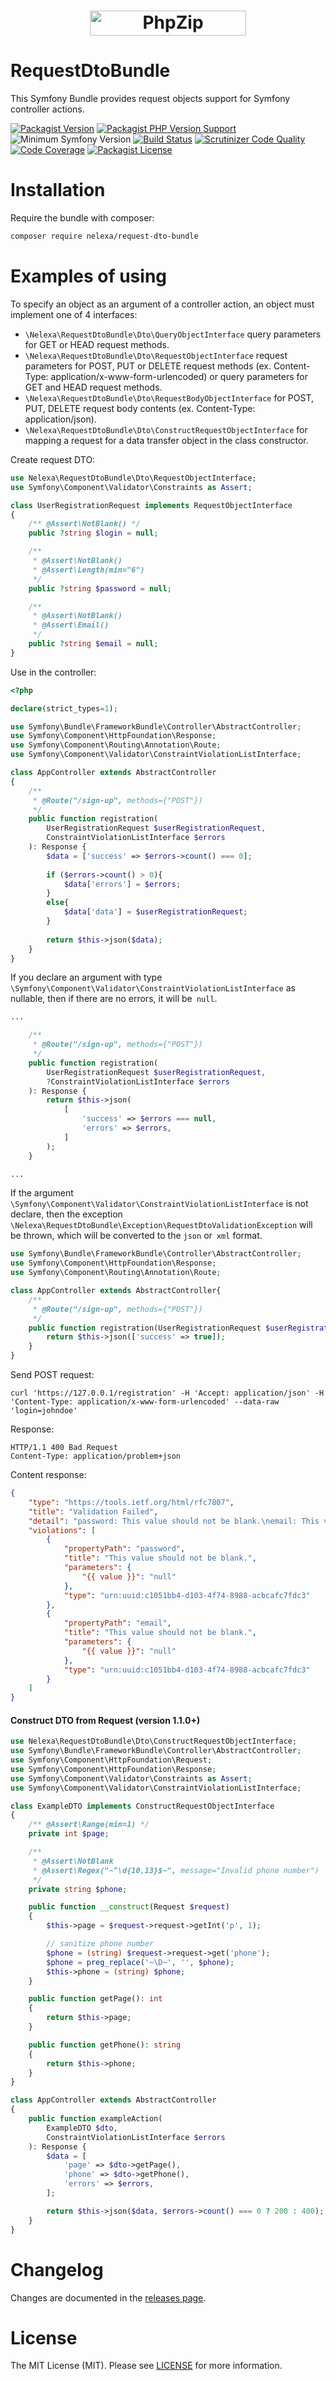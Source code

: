 <h1 align="center"><img src="logo.png" alt="PhpZip" width="250" height="40"></h1>

# RequestDtoBundle

This Symfony Bundle provides request objects support for Symfony controller actions.

[![Packagist Version](https://img.shields.io/packagist/v/nelexa/request-dto-bundle)](https://packagist.org/packages/nelexa/request-dto-bundle)
[![Packagist PHP Version Support](https://img.shields.io/packagist/php-v/nelexa/request-dto-bundle)](https://packagist.org/packages/nelexa/request-dto-bundle)
![Minimum Symfony Version](https://img.shields.io/badge/Bundle%20for%20Symfony-%5E5.0-blue)
[![Build Status](https://travis-ci.org/Ne-Lexa/RequestDtoBundle.svg?branch=master)](https://travis-ci.org/Ne-Lexa/RequestDtoBundle)
[![Scrutinizer Code Quality](https://scrutinizer-ci.com/g/Ne-Lexa/RequestDtoBundle/badges/quality-score.png?b=master)](https://scrutinizer-ci.com/g/Ne-Lexa/RequestDtoBundle/?branch=master)
[![Code Coverage](https://scrutinizer-ci.com/g/Ne-Lexa/RequestDtoBundle/badges/coverage.png?b=master)](https://scrutinizer-ci.com/g/Ne-Lexa/RequestDtoBundle/?branch=master)
[![Packagist License](https://img.shields.io/packagist/l/nelexa/request-dto-bundle)](https://github.com/Ne-Lexa/RequestDtoBundle/blob/master/LICENSE)

# Installation
Require the bundle with composer:
```bash
composer require nelexa/request-dto-bundle
```

# Examples of using
To specify an object as an argument of a controller action, an object must implement one of 4 interfaces:
- `\Nelexa\RequestDtoBundle\Dto\QueryObjectInterface` query parameters for GET or HEAD request methods.
- `\Nelexa\RequestDtoBundle\Dto\RequestObjectInterface` request parameters for POST, PUT or DELETE request methods (ex. Content-Type: application/x-www-form-urlencoded) or query parameters for GET and HEAD request methods.
- `\Nelexa\RequestDtoBundle\Dto\RequestBodyObjectInterface` for POST, PUT, DELETE request body contents (ex. Content-Type: application/json).
- `\Nelexa\RequestDtoBundle\Dto\ConstructRequestObjectInterface` for mapping a request for a data transfer object in the class constructor.

Create request DTO:
```php
use Nelexa\RequestDtoBundle\Dto\RequestObjectInterface;
use Symfony\Component\Validator\Constraints as Assert;

class UserRegistrationRequest implements RequestObjectInterface
{
    /** @Assert\NotBlank() */
    public ?string $login = null;

    /**
     * @Assert\NotBlank()
     * @Assert\Length(min="6")
     */
    public ?string $password = null;

    /**
     * @Assert\NotBlank()
     * @Assert\Email()
     */
    public ?string $email = null;
}
``` 
Use in the controller:
```php
<?php

declare(strict_types=1);

use Symfony\Bundle\FrameworkBundle\Controller\AbstractController;
use Symfony\Component\HttpFoundation\Response;
use Symfony\Component\Routing\Annotation\Route;
use Symfony\Component\Validator\ConstraintViolationListInterface;

class AppController extends AbstractController
{
    /**
     * @Route("/sign-up", methods={"POST"})
     */
    public function registration(
        UserRegistrationRequest $userRegistrationRequest,
        ConstraintViolationListInterface $errors
    ): Response {
        $data = ['success' => $errors->count() === 0];
        
        if ($errors->count() > 0){
            $data['errors'] = $errors;
        }
        else{
            $data['data'] = $userRegistrationRequest;
        }
        
        return $this->json($data);
    }
}
```
If you declare an argument with type `\Symfony\Component\Validator\ConstraintViolationListInterface` as nullable, then if there are no errors, it will be` null`.
```php
...

    /**
     * @Route("/sign-up", methods={"POST"})
     */
    public function registration(
        UserRegistrationRequest $userRegistrationRequest,
        ?ConstraintViolationListInterface $errors
    ): Response {
        return $this->json(
            [
                'success' => $errors === null,
                'errors' => $errors,
            ]
        );
    }

...
```
If the argument `\Symfony\Component\Validator\ConstraintViolationListInterface` is not declare, then the exception `\Nelexa\RequestDtoBundle\Exception\RequestDtoValidationException` will be thrown, which will be converted to the `json` or` xml` format.
```php
use Symfony\Bundle\FrameworkBundle\Controller\AbstractController;
use Symfony\Component\HttpFoundation\Response;
use Symfony\Component\Routing\Annotation\Route;

class AppController extends AbstractController{
    /**
     * @Route("/sign-up", methods={"POST"})
     */
    public function registration(UserRegistrationRequest $userRegistrationRequest): Response {
        return $this->json(['success' => true]);
    }
}
```
Send POST request:
```
curl 'https://127.0.0.1/registration' -H 'Accept: application/json' -H 'Content-Type: application/x-www-form-urlencoded' --data-raw 'login=johndoe'
```
Response:
```text
HTTP/1.1 400 Bad Request
Content-Type: application/problem+json
```
Content response:
```json
{
    "type": "https://tools.ietf.org/html/rfc7807",
    "title": "Validation Failed",
    "detail": "password: This value should not be blank.\nemail: This value should not be blank.",
    "violations": [
        {
            "propertyPath": "password",
            "title": "This value should not be blank.",
            "parameters": {
                "{{ value }}": "null"
            },
            "type": "urn:uuid:c1051bb4-d103-4f74-8988-acbcafc7fdc3"
        },
        {
            "propertyPath": "email",
            "title": "This value should not be blank.",
            "parameters": {
                "{{ value }}": "null"
            },
            "type": "urn:uuid:c1051bb4-d103-4f74-8988-acbcafc7fdc3"
        }
    ]
}
```
#### Construct DTO from Request (version 1.1.0+)
```php
use Nelexa\RequestDtoBundle\Dto\ConstructRequestObjectInterface;
use Symfony\Bundle\FrameworkBundle\Controller\AbstractController;
use Symfony\Component\HttpFoundation\Request;
use Symfony\Component\HttpFoundation\Response;
use Symfony\Component\Validator\Constraints as Assert;
use Symfony\Component\Validator\ConstraintViolationListInterface;

class ExampleDTO implements ConstructRequestObjectInterface
{
    /** @Assert\Range(min=1) */
    private int $page;

    /**
     * @Assert\NotBlank
     * @Assert\Regex("~^\d{10,13}$~", message="Invalid phone number")
     */
    private string $phone;

    public function __construct(Request $request)
    {
        $this->page = $request->request->getInt('p', 1);

        // sanitize phone number
        $phone = (string) $request->request->get('phone');
        $phone = preg_replace('~\D~', '', $phone);
        $this->phone = (string) $phone;
    }

    public function getPage(): int
    {
        return $this->page;
    }

    public function getPhone(): string
    {
        return $this->phone;
    }
}

class AppController extends AbstractController
{
    public function exampleAction(
        ExampleDTO $dto,
        ConstraintViolationListInterface $errors
    ): Response {
        $data = [
            'page' => $dto->getPage(),
            'phone' => $dto->getPhone(),
            'errors' => $errors,
        ];

        return $this->json($data, $errors->count() === 0 ? 200 : 400);
    }
}
```

# Changelog
Changes are documented in the [releases page](https://github.com/Ne-Lexa/RequestDtoBundle/releases).

# License
The MIT License (MIT). Please see [LICENSE](LICENSE) for more information.
